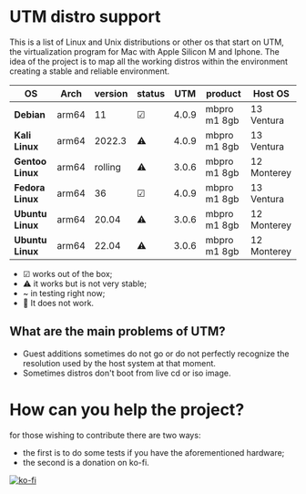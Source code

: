 # UTM distro support
This is a list of Linux and Unix distributions or other os that start on UTM, the virtualization program for Mac with Apple Silicon M and Iphone.
The idea of the project is to map all the working distros within the environment creating a stable and reliable environment.

|       OS             |      Arch     |   version  |    status   |   UTM       |   product     |   Host OS    |
|----------------------|---------------|------------|-------------| ----------- | ------------- | ------------ |
|     **Debian**       |     arm64     |     11     |      ☑      |  4.0.9      | mbpro m1 8gb  |  13 Ventura  |
|     **Kali Linux**   |     arm64     |  2022.3    |      ⚠      |  4.0.9      | mbpro m1 8gb  |  13 Ventura  |
|     **Gentoo Linux** |     arm64     |   rolling  |      ⚠      |  3.0.6      | mbpro m1 8gb  |  12 Monterey |
|     **Fedora Linux** |     arm64     |     36     |      ☑      |  4.0.9      | mbpro m1 8gb  |  13 Ventura  |
|     **Ubuntu Linux** |     arm64     |     20.04  |      ⚠      |  3.0.6      | mbpro m1 8gb  |  12 Monterey |
|     **Ubuntu Linux** |     arm64     |     22.04  |      ⚠      |  3.0.6      | mbpro m1 8gb  |  12 Monterey |

- ☑ works out of the box;
- ⚠ it works but is not very stable;
- ~ in testing right now;
- 🚫 It does not work.

## What are the main problems of UTM?
- Guest additions sometimes do not go or do not perfectly recognize the resolution used by the host system at that moment.
- Sometimes distros don't boot from live cd or iso image.

# How can you help the project?
for those wishing to contribute there are two ways:
- the first is to do some tests if you have the aforementioned hardware;
- the second is a donation on ko-fi.

[![ko-fi](https://ko-fi.com/img/githubbutton_sm.svg)](https://ko-fi.com/A0A3CDMP9)
